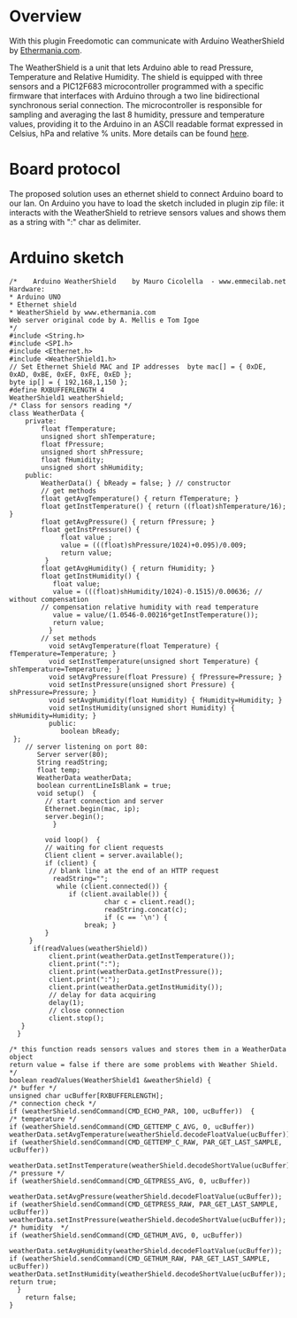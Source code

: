 # Overview #

With this plugin Freedomotic can communicate with Arduino WeatherShield by [Ethermania.com](http://www.ethermania.com).

The WeatherShield is a unit that lets Arduino able to read Pressure, Temperature and Relative Humidity.
The shield is equipped with three sensors and a PIC12F683 microcontroller programmed with a specific firmware that interfaces with Arduino through a two line bidirectional synchronous serial connection. The microcontroller is responsible for sampling and averaging the last 8 humidity, pressure and temperature values, providing it to the Arduino in an ASCII readable format expressed in Celsius, hPa and relative % units.
More details can be found [here](http://www.ethermania.com/shop/index.php?main_page=product_info&cPath=91_104&products_id=612&language=en).

# Board protocol #

The proposed solution uses an ethernet shield to connect Arduino board to our lan.
On Arduino you have to load the sketch included in plugin zip file: it interacts with the WeatherShield to retrieve sensors values and shows them as a string with ":" char as delimiter.

# Arduino sketch #

```
/*    Arduino WeatherShield    by Mauro Cicolella  - www.emmecilab.net    
Hardware:    
* Arduino UNO
* Ethernet shield 
* WeatherShield by www.ethermania.com 
Web server original code by A. Mellis e Tom Igoe
*/
#include <String.h>
#include <SPI.h>
#include <Ethernet.h>
#include <WeatherShield1.h>
// Set Ethernet Shield MAC and IP addresses  byte mac[] = { 0xDE, 0xAD, 0xBE, 0xEF, 0xFE, 0xED };
byte ip[] = { 192,168,1,150 }; 
#define RXBUFFERLENGTH 4 
WeatherShield1 weatherShield;  
/* Class for sensors reading */  
class WeatherData {  
    private: 
        float fTemperature;  
        unsigned short shTemperature;  
        float fPressure; 
        unsigned short shPressure; 
        float fHumidity;   
        unsigned short shHumidity;  
    public:  
        WeatherData() { bReady = false; } // constructor 
        // get methods
        float getAvgTemperature() { return fTemperature; }
        float getInstTemperature() { return ((float)shTemperature/16); }     
        float getAvgPressure() { return fPressure; } 
        float getInstPressure() { 
             float value ;
             value = (((float)shPressure/1024)+0.095)/0.009; 
             return value;  
         }
        float getAvgHumidity() { return fHumidity; } 
        float getInstHumidity() {      
           float value; 
           value = (((float)shHumidity/1024)-0.1515)/0.00636; // without compensation       
        // compensation relative humidity with read temperature          
           value = value/(1.0546-0.00216*getInstTemperature());            
           return value; 
          }       
        // set methods 
          void setAvgTemperature(float Temperature) { fTemperature=Temperature; }
          void setInstTemperature(unsigned short Temperature) { shTemperature=Temperature; } 
          void setAvgPressure(float Pressure) { fPressure=Pressure; }   
          void setInstPressure(unsigned short Pressure) { shPressure=Pressure; }   
          void setAvgHumidity(float Humidity) { fHumidity=Humidity; }    
          void setInstHumidity(unsigned short Humidity) { shHumidity=Humidity; } 
          public:   
             boolean bReady;
 };
    // server listening on port 80:  
       Server server(80); 
       String readString;
       float temp; 
       WeatherData weatherData; 
       boolean currentLineIsBlank = true;  
       void setup()  {  
         // start connection and server  
         Ethernet.begin(mac, ip);  
         server.begin();
           } 

         void loop()  {  
         // waiting for client requests    
         Client client = server.available();
         if (client) { 
          // blank line at the end of an HTTP request    
           readString=""; 
            while (client.connected()) { 
               if (client.available()) { 
                        char c = client.read(); 
                        readString.concat(c); 
                        if (c == '\n') {
                   break; }
         } 
     }  
      if(readValues(weatherShield))
          client.print(weatherData.getInstTemperature());
          client.print(":");   
          client.print(weatherData.getInstPressure());    
          client.print(":");  
          client.print(weatherData.getInstHumidity());  
          // delay for data acquiring   
          delay(1);  
          // close connection  
          client.stop(); 
   }
  }

/* this function reads sensors values and stores them in a WeatherData object    
return value = false if there are some problems with Weather Shield.  */
boolean readValues(WeatherShield1 &weatherShield) { 
/* buffer */ 
unsigned char ucBuffer[RXBUFFERLENGTH];
/* connection check */  
if (weatherShield.sendCommand(CMD_ECHO_PAR, 100, ucBuffer))  {
/* temperature */
if (weatherShield.sendCommand(CMD_GETTEMP_C_AVG, 0, ucBuffer))
weatherData.setAvgTemperature(weatherShield.decodeFloatValue(ucBuffer)); 
if (weatherShield.sendCommand(CMD_GETTEMP_C_RAW, PAR_GET_LAST_SAMPLE, ucBuffer))   
       weatherData.setInstTemperature(weatherShield.decodeShortValue(ucBuffer));  
/* pressure */  
if (weatherShield.sendCommand(CMD_GETPRESS_AVG, 0, ucBuffer))  
       weatherData.setAvgPressure(weatherShield.decodeFloatValue(ucBuffer)); 
if (weatherShield.sendCommand(CMD_GETPRESS_RAW, PAR_GET_LAST_SAMPLE, ucBuffer))    
weatherData.setInstPressure(weatherShield.decodeShortValue(ucBuffer));
/* humidity  */
if (weatherShield.sendCommand(CMD_GETHUM_AVG, 0, ucBuffer)) 
       weatherData.setAvgHumidity(weatherShield.decodeFloatValue(ucBuffer));
if (weatherShield.sendCommand(CMD_GETHUM_RAW, PAR_GET_LAST_SAMPLE, ucBuffer))
weatherData.setInstHumidity(weatherShield.decodeShortValue(ucBuffer));
return true;
  }
    return false;
}  
```